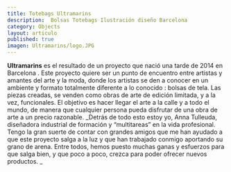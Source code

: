 ```yaml
---
title: Totebags Ultramarins
description:  Bolsas Totebags Ilustración diseño Barcelona
category: Objects
layout: articulo
published: true
imagen: Ultramarins/logo.JPG
---
```



**Ultramarins** es el resultado de un proyecto que nació una tarde de 2014 en Barcelona . Este proyecto quiere ser un punto de encuentro entre artistas y amantes del arte y la moda, donde los artistas se den a conocer en un ambiente y formato totalmente diferente a lo conocido : bolsas de tela. Las piezas creadas, se venden como obras de arte de edición limitada, y a la vez, funcionales.
El objetivo es hacer llegar el arte a la calle y a todo el mundo, de manera que cualquier persona pueda disfrutar de una obra de arte a un precio razonable. 
_Detrás de todo esto estoy yo, Anna Tulleuda, diseñadora industrial de formación y “multitareas” en la vida profesional. Tengo la gran suerte de contar con grandes amigos que me han ayudado a que este proyecto salga a la luz y que han trabajado conmigo aportando su grano de arena. Entre todos, hemos puesto muchas ganas y esfuerzos para que salga bien, y que poco a poco, crezca para poder ofrecer nuevos productos. _
